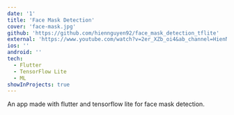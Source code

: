 ```yaml
---
date: '1'
title: 'Face Mask Detection'
cover: 'face-mask.jpg'
github: 'https://github.com/hiennguyen92/face_mask_detection_tflite'
external: 'https://www.youtube.com/watch?v=2er_XZb_oi4&ab_channel=HienNguyen'
ios: ''
android: ''
tech:
  - Flutter
  - TensorFlow Lite
  - ML
showInProjects: true
---
```


An app made with flutter and tensorflow lite for face mask detection.
